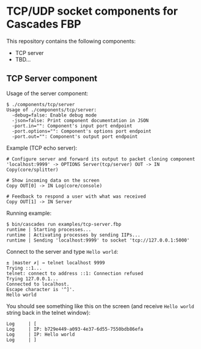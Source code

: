 # TCP/UDP socket components for Cascades FBP

This repository contains the following components:

 * TCP server
 * TBD...


## TCP Server component

Usage of the server component:

```
$ ./components/tcp/server
Usage of ./components/tcp/server:
  -debug=false: Enable debug mode
  -json=false: Print component documentation in JSON
  -port.in="": Component's input port endpoint
  -port.options="": Component's options port endpoint
  -port.out="": Component's output port endpoint
```

Example (TCP echo server):

```
# Configure server and forward its output to packet cloning component
'localhost:9999' -> OPTIONS Server(tcp/server) OUT -> IN Copy(core/splitter)

# Show incoming data on the screen
Copy OUT[0] -> IN Log(core/console)

# Feedback to respond a user with what was received
Copy OUT[1] -> IN Server
```

Running example:

```
$ bin/cascades run examples/tcp-server.fbp
runtime | Starting processes...
runtime | Activating processes by sending IIPs...
runtime | Sending 'localhost:9999' to socket 'tcp://127.0.0.1:5000'
```

Connect to the server and type `Hello world`:

```
± |master ✗| → telnet localhost 9999
Trying ::1...
telnet: connect to address ::1: Connection refused
Trying 127.0.0.1...
Connected to localhost.
Escape character is '^]'.
Hello world
```

You should see something like this on the screen (and receive `Hello world` string back in the telnet window):

```
Log     | [
Log     | IP: b729e449-a093-4e37-6d55-7550bdb86efa
Log     | IP: Hello world
Log     | ]
```
